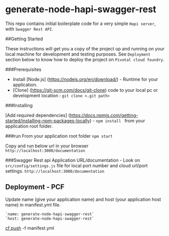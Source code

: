 # generate-node-hapi-swagger-rest

This repo contains initial boilerplate code for a very simple `Hapi server`, with `Swagger Rest API`.

##Getting Started

These instructions will get you a copy of the project up and running on your local machine for development and testing purposes. 
See `Deployment` section below to know how to deploy the project on `Pivotal cloud foundry`.

###Prerequisites
* Install [Node.js] (https://nodejs.org/en/download/) - Runtime for your application.
* [Clone] (https://git-scm.com/docs/git-clone) code to your local pc or development location : `git clone <.git path>` 


###Installing

[Add required dependencies] (https://docs.npmjs.com/getting-started/installing-npm-packages-locally) - `npm install ` from your application root folder.

###run
From your application root folder `npm start`

Copy and run below url in your browser 
`http://localhost:3000/documentation`

###Swagger Rest api
Application URL/documentation - Look on `src/config/settings.js` file for local port number and cloud url/port settings. 
`http://localhost:3000/documentation`

## Deployment - PCF 

Update name (give your application name) and host (your application host name) in manifest.yml file. 
```
`name: generate-node-hapi-swagger-rest`
`host: generate-node-hapi-swagger-rest`
```
[cf push](https://docs.cloudfoundry.org/devguide/deploy-apps/deploy-app.html) -f manifest.yml  